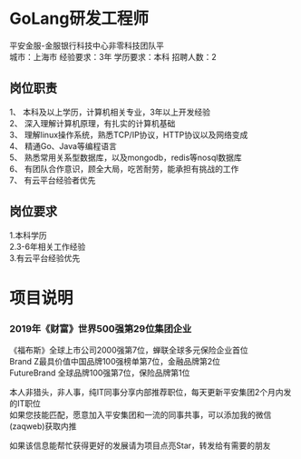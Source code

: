 # GoLang研发工程师
平安金服-金服银行科技中心非零科技团队平  
城市：上海市 经验要求：3年 学历要求：本科  招聘人数：2

## 岗位职责
1、	本科及以上学历，计算机相关专业，3年以上开发经验   
2、	深入理解计算机原理，有扎实的计算机基础   
3、	理解linux操作系统，熟悉TCP/IP协议，HTTP协议以及网络变成   
4、	精通Go、Java等编程语言   
5、	熟悉常用关系型数据库，以及mongodb，redis等nosql数据库   
6、	有团队合作意识，顾全大局，吃苦耐劳，能承担有挑战的工作   
7、	有云平台经验者优先

## 岗位要求
1.本科学历   
2.3-6年相关工作经验   
3.有云平台经验优先

# 项目说明

### 2019年《财富》世界500强第29位集团企业
《福布斯》全球上市公司2000强第7位，蝉联全球多元保险企业首位  
Brand Z最具价值中国品牌100强榜单第7位，金融品牌第2位  
FutureBrand 全球品牌100强第7位，保险品牌第1位

本人非猎头，非人事，纯IT同事分享内部推荐职位，每天更新平安集团2个月内发的IT职位  
如果您技能匹配，愿意加入平安集团和一流的同事共事，可以添加我的微信(zaqweb)获取内推 

如果该信息能帮忙获得更好的发展请为项目点亮Star，转发给有需要的朋友




